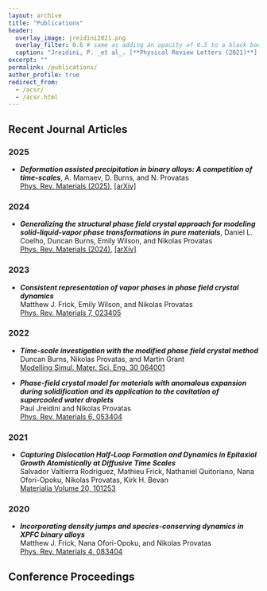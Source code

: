 ```yaml
---
layout: archive
title: "Publications"
header:
  overlay_image: jreidini2021.png
  overlay_filter: 0.6 # same as adding an opacity of 0.5 to a black background
  caption: "Jreidini, P. _et al_. [**Physical Review Letters (2021)**](https://journals.aps.org/prl/abstract/10.1103/PhysRevLett.127.205701)"
excerpt: ""
permalink: /publications/
author_profile: true
redirect_from: 
  - /acsr/
  - /acsr.html
---
```

<!-- 
{% if author.googlescholar %}
  You can also find my articles on <u><a href="{{author.googlescholar}}">my Google Scholar profile</a>.</u>
{% endif %}

{% include base_path %}

{% for post in site.publications reversed %}
  {% include archive-single.html %}
{% endfor %} -->

<!-- Further information about this list of publications can be found in [Google Scholar](https://scholar.google.ca/citations?user=eRKNaj8AAAAJ&hl=en&oi=ao) -->

## Recent Journal Articles 

### 2025
* _**Deformation assisted precipitation in binary alloys: A competition of time-scales**_,
A. Mamaev, D. Burns, and N. Provatas<br>
<a href="https://journals.aps.org/prmaterials/abstract/10.1103/PhysRevMaterials.9.033601" target="_blank">Phys. Rev. Materials (2025),</a>
<a href="https://arxiv.org/abs/2410.06099" target="_blank">[arXiv]</a>


### 2024
* _**Generalizing the structural phase field crystal approach for modeling solid-liquid-vapor phase transformations in pure materials**_,
Daniel L. Coelho, Duncan Burns, Emily Wilson, and Nikolas Provatas<br>
<a href="https://journals.aps.org/prmaterials/abstract/10.1103/PhysRevMaterials.8.093402" target="_blank">Phys. Rev. Materials (2024),</a>
<a href="https://arxiv.org/abs/2408.10992" target="_blank">[arXiv]</a>


### 2023
* _**Consistent representation of vapor phases in phase field crystal dynamics**_<br>
Matthew J. Frick, Emily Wilson, and Nikolas Provatas<br>
<a href="https://doi.org/10.1103/PhysRevMaterials.7.023405" target="_blank">Phys. Rev. Materials 7, 023405</a><br>
<!-- <a href="https://arxiv.org/abs/2008.00319" target="_blank">[arXiv]</a> -->


### 2022
* _**Time-scale investigation with the modified phase field crystal method**_<br>
Duncan Burns, Nikolas Provatas, and Martin Grant<br>
<a href="https://doi.org/10.1088/1361-651X/ac7c83" target="_blank">Modelling Simul. Mater. Sci. Eng. 30 064001</a><br>
<!-- <a href="https://arxiv.org/abs/2008.00319" target="_blank">[arXiv]</a> -->

* _**Phase-field crystal model for materials with anomalous expansion during solidification and its application to the cavitation of supercooled water droplets**_<br>
Paul Jreidini and Nikolas Provatas<br>
<a href="https://doi.org/10.1088/1361-651X/ac7c83" target="_blank">Phys. Rev. Materials 6, 053404</a><br>
<!-- <a href="https://arxiv.org/abs/2008.00319" target="_blank">[arXiv]</a> -->

### 2021
* _**Capturing Dislocation Half-Loop Formation and Dynamics in Epitaxial Growth Atomistically at Diffusive Time Scales**_<br>
Salvador Valtierra Rodriguez, Mathieu Frick, Nathaniel Quitoriano, Nana Ofori-Opoku, Nikolas Provatas, Kirk H. Bevan<br>
<a href="https://doi.org/10.1016/j.mtla.2021.101253" target="_blank">Materialia Volume 20, 101253</a><br>
<!-- <a href="https://arxiv.org/abs/2008.00319" target="_blank">[arXiv]</a> -->


### 2020
* _**Incorporating density jumps and species-conserving dynamics in XPFC binary alloys**_<br>
Matthew J. Frick, Nana Ofori-Opoku, and Nikolas Provatas<br>
<a href="https://doi.org/10.1103/PhysRevMaterials.4.083404" target="_blank">Phys. Rev. Materials 4, 083404</a><br>
<!-- <a href="https://arxiv.org/abs/2008.00319" target="_blank">[arXiv]</a> -->



## Conference Proceedings
<!-- 1. _**Pattern formation survey on nonuniformly forced Swift-Hohenberg equation**_<br>
   D. L. Coelho, J. Pontes, and N. Mangiavacchi<br>
   25th International Congress of Mechanical Engineering (COBEM 2019)<br>
   Uberlândia Federal University (UFU), Uberlândia MG, Brazil

2. _**Numerical study of defects in Swift-Hohenberg dynamics**_<br>
   J. Pontes, D. L. Coelho, and N. Mangiavacchi<br>
   Conference of Computational Interdisciplinary Sciences (CCIS 2019)<br>
   Georgia Institute of Technology (Georgia Tech), Atlanta GA, USA

3. _**Numerical study of the Swift-hohenberg equation: defects dynamics for first and second order temporal discretization**_<br>
   D. L. Coelho, J. Pontes, and N. Mangiavacchi<br>
   XVII Academic Meeting of Computational Modeling (EAMC 2019)<br>
   National Laboratory for Scientific Computing (LNCC), Petrópolis RJ, Brazil -->





